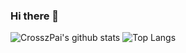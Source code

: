 ### Hi there 👋

<!--
**CrosszPai/Crosszpai** is a ✨ _special_ ✨ repository because its `README.md` (this file) appears on your GitHub profile.

Here are some ideas to get you started:

- 🔭 I’m currently working on Appman Intern as Fullstack-dev.
- 🌱 I’m currently learning Rustlang / k8s / Hardware Automation testing.
- 👯 I’m looking to collaborate on anything that I can rest for 8 hours.
- 🤔 I’m looking for help with COVID-19
- 💬 Ask me about ...
- 📫 How to reach me: Use ur tongue joke / narawittriprom@gmail.com
- 😄 Pronouns: ...
- ⚡ Fun fact: I love to play DOTA2 and I'm bitter latte lover.
-->

![CrosszPai's github stats](https://github-readme-stats.vercel.app/api?username=CrosszPai&count_private=true)
![Top Langs](https://github-readme-stats.vercel.app/api/top-langs/?username=CrosszPai)
